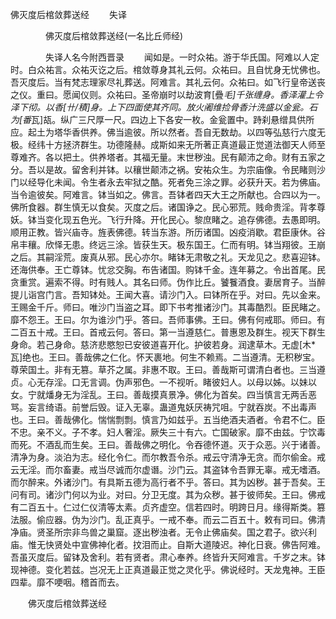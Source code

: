   佛灭度后棺敛葬送经
　　失译




　　　　佛灭度后棺敛葬送经(一名比丘师经)

　　　　失译人名今附西晋录
　　闻如是。一时众祐。游于华氏国。阿难以人定时。白众祐言。众祐灭讫之后。棺敛尊身其礼云何。众祐曰。且自忧身无忧佛也。吾灭度后。当有梵志理家尽礼葬送。阿难言。其礼云何。众祐曰。如飞行皇帝送丧之仪。重曰。愿闻仪则。众祐曰。圣帝崩时以劫波育[疊*毛]千张缠身。香泽灌上令泽下彻。以香[卄/積]身。上下四面使其齐同。放火阇维捡骨香汁洗盛以金瓮。石为[番*瓦]瓳。纵广三尺厚一尺。四边上下各安一枚。金瓮置中。跱刹悬缯具供所应。起土为塔华香供养。佛当逾彼。所以然者。吾自无数劫。以四等弘慈行六度无极。经纬十方拯济群生。功德隆赫。成斯如来无所著正真道最正觉道法御天人师至尊难齐。各以把土。供养塔者。其福无量。末世秽浊。民有颠沛之命。财有五家之分。吾以是故。留舍利并钵。以穰世颠沛之祸。安祐众生。为宗庙像。令民睹则沙门以经导化未闻。令生者永去牢狱之酷。死者免三涂之罪。必获升天。若为佛庙。当令逾彼矣。阿难言。钵当如之。佛言。吾钵者四天大王之所献也。合四以为一。佛所食器。群生慎无以食矣。灭度之后。诸国诤之。民心邪荒。贱命贵淫。背孝尊妖。钵当变化现五色光。飞行升降。开化民心。黎庶睹之。追存佛德。去愚即明。顺用正教。皆兴庙寺。旌表佛德。转当东游。所历诸国。凶疫消歇。君臣康休。谷帛丰穰。欣怿无患。终远三涂。皆获生天。极东国王。仁而有明。钵当翔彼。王崩之后。其嗣淫荒。废真从邪。民心亦尔。睹钵无肃敬之礼。天龙见之。悲喜迎钵。还海供奉。王亡尊钵。忧忿交胸。布告诸国。购钵千金。连年募之。令出首尾。民贪重赏。遍索不得。时有贱人。其名曰师。伪作比丘。饕餮酒食。妻居育子。当醉提儿诣宫门言。吾知钵处。王闻大喜。请沙门入。曰钵所在乎。对曰。先以金来。王赐金千斤。师曰。唯沙门当盗之耳。即下书考推诸沙门。其毒酷烈。臣民睹之。靡不怨王。王曰。尔为谁沙门乎。答曰。吾师事佛。王曰。佛有何戒耶。师曰。有二百五十戒。王曰。首戒云何。答曰。第一当遵慈仁。普惠恩及群生。视天下群生身命。若己身命。慈济悲愍恕已安彼道喜开化。护彼若身。润逮草木。无虚[木*瓦]绝也。王曰。善哉佛之仁化。怀天裹地。何生不赖焉。二当遵清。无积秽宝。尊荣国土。非有无篡。草芥之属。非惠不取。王曰。善哉斯可谓清白者也。三当遵贞。心无存淫。口无言调。伪声邪色。一不视听。睹彼妇人。以母以姊。以妹以女。宁就燔身无为淫乱。王曰。善哉摸真景净。佛化为首矣。四当慎言无两舌恶骂。妄言绮语。前誉后毁。证入无辜。蛊道鬼妖厌祷咒咀。宁就吞炭。不出毒声也。王曰。善哉佛化。惴惴剽剽。慎言乃如兹乎。五当绝酒夫酒者。令君不仁。臣不忠。亲不义。子不孝。妇人奢淫。厥失三十有六。亡国破家。靡不由兹。宁饮毒而死。不酒乱而生矣。王曰。善哉佛之明化。令吞德怀道。灭于众恶。兴于诸善。清净为身。淡泊为志。经化令仁。而尔教吾令杀。戒云守清净无贪。而尔偷金。戒云无淫。而尔畜妻。戒当尽诚而尔虚谮。沙门云。其盗钵令吾罪无辜。戒无嗜酒。而尔醉来。外诸沙门。有具斯五德为高行者不乎。答曰。其为凶秽。甚于吾矣。王问有司。诸沙门何以为业。对曰。分卫无度。其为众秽。甚于彼师矣。王曰。佛戒有二百五十。仁过仁仪清等太素。贞齐虚空。信若四时。明跨日月。缘得斯类。篡法服。偷应器。伪为沙门。乱正真乎。一戒不奉。而云二百五十。敕有司曰。佛清净庙。贤圣所宗非鸟兽之巢窟。逐出秽浊者。无令止佛庙矣。国之君子。欲兴利庙。惟无快贤处中宣佛神化者。抆泪而止。自斯大道陵迟。神化日衰。佛告阿难。吾虽灭度后。留钵及舍利。若有贤者。肃心奉养。终皆升天阿难言。千岁之末。钵现神德。变化若兹。岂况无上正真道最正觉之灵化乎。佛说经时。天龙鬼神。王臣四辈。靡不哽咽。稽首而去。

　　佛灭度后棺敛葬送经


